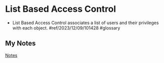 # List Based Access Control
- List Based Access Control associates a list of users and their privileges with each object. #ref/2023/12/09/101428 #glossary
## My Notes
[Notes](mynotes/list-based-access-control-notes.md)
